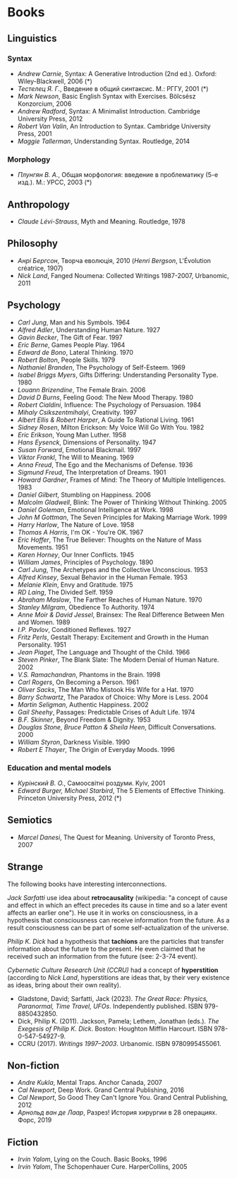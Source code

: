 # Books

## Linguistics

### Syntax
- _Andrew Carnie_, Syntax: A Generative Introduction (2nd ed.). Oxford: Wiley-Blackwell, 2006 (*)
- _Тестелец Я. Г._, Введение в общий синтаксис. М.: РГГУ, 2001 (*)
- _Mark Newson_, Basic English Syntax with Exercises. Bölcsész Konzorcium, 2006
- _Andrew Radford_, Syntax: A Minimalist Introduction. Cambridge University Press, 2012
- _Robert Van Valin_, An Introduction to Syntax. Cambridge University Press, 2001
- _Maggie Tallerman_, Understanding Syntax. Routledge, 2014

### Morphology
- _Плунгян В. А._, Общая морфология: введение в проблематику (5-е изд.). М.: УРСС, 2003 (*)

## Anthropology
- _Claude Lévi-Strauss_, Myth and Meaning. Routledge, 1978

## Philosophy
- _Анрі Бергсон_, Творча еволюція, 2010 (_Henri Bergson_, L'Évolution créatrice, 1907)
- _Nick Land_, Fanged Noumena: Collected Writings 1987-2007, Urbanomic, 2011

## Psychology
- _Carl Jung_, Man and his Symbols. 1964
- _Alfred Adler_, Understanding Human Nature. 1927
- _Gavin Becker_, The Gift of Fear. 1997
- _Eric Berne_, Games People Play. 1964
- _Edward de Bono_, Lateral Thinking. 1970
- _Robert Bolton_, People Skills. 1979
- _Nathaniel Branden_, The Psychology of Self-Esteem. 1969
- _Isabel Briggs Myers_, Gifts Differing: Understanding Personality Type. 1980
- _Louann Brizendine_, The Female Brain. 2006
- _David D Burns_, Feeling Good: The New Mood Therapy. 1980
- _Robert Cialdini_, Influence: The Psychology of Persuasion. 1984
- _Mihaly Csikszentmihalyi_, Creativity. 1997
- _Albert Ellis & Robert Harper_, A Guide To Rational Living. 1961
- _Sidney Rosen_, Milton Erickson: My Voice Will Go With You. 1982
- _Eric Erikson_, Young Man Luther. 1958
- _Hans Eysenck_, Dimensions of Personality. 1947
- _Susan Forward_, Emotional Blackmail. 1997
- _Viktor Frankl_, The Will to Meaning. 1969
- _Anna Freud_, The Ego and the Mechanisms of Defense. 1936
- _Sigmund Freud_, The Interpretation of Dreams. 1901
- _Howard Gardner_, Frames of Mind: The Theory of Multiple Intelligences. 1983
- _Daniel Gilbert_, Stumbling on Happiness. 2006
- _Malcolm Gladwell_, Blink: The Power of Thinking Without Thinking. 2005
- _Daniel Goleman_, Emotional Intelligence at Work. 1998
- _John M Gottman_, The Seven Principles for Making Marriage Work. 1999
- _Harry Harlow_, The Nature of Love. 1958
- _Thomas A Harris_, I'm OK - You're OK. 1967
- _Eric Hoffer_, The True Believer: Thoughts on the Nature of Mass Movements. 1951
- _Karen Horney_, Our Inner Conflicts. 1945
- _William James_, Principles of Psychology. 1890
- _Carl Jung_, The Archetypes and the Collective Unconscious. 1953
- _Alfred Kinsey_, Sexual Behavior in the Human Female. 1953
- _Melanie Klein_, Envy and Gratitude. 1975
- _RD Laing_, The Divided Self. 1959
- _Abraham Maslow_, The Farther Reaches of Human Nature. 1970
- _Stanley Milgram_, Obedience To Authority. 1974
- _Anne Moir & David Jessel_, Brainsex: The Real Difference Between Men and Women. 1989
- _I.P. Pavlov_, Conditioned Reflexes. 1927
- _Fritz Perls_, Gestalt Therapy: Excitement and Growth in the Human Personality. 1951
- _Jean Piaget_, The Language and Thought of the Child. 1966
- _Steven Pinker_, The Blank Slate: The Modern Denial of Human Nature. 2002
- _V.S. Ramachandran_, Phantoms in the Brain. 1998
- _Carl Rogers_, On Becoming a Person. 1961
- _Oliver Sacks_, The Man Who Mistook His Wife for a Hat. 1970
- _Barry Schwartz_, The Paradox of Choice: Why More is Less. 2004
- _Martin Seligman_, Authentic Happiness. 2002
- _Gail Sheehy_, Passages: Predictable Crises of Adult Life. 1974
- _B.F. Skinner_, Beyond Freedom & Dignity. 1953
- _Douglas Stone, Bruce Patton & Sheila Heen_, Difficult Conversations. 2000
- _William Styron_, Darkness Visible. 1990
- _Robert E Thayer_, The Origin of Everyday Moods. 1996

### Education and mental models
- _Курінский В. О._, Самоосвітні роздуми. Kyiv, 2001
- _Edward Burger, Michael Starbird_, The 5 Elements of Effective Thinking. Princeton University Press, 2012 (*)

## Semiotics
- _Marcel Danesi_, The Quest for Meaning. University of Toronto Press, 2007

## Strange
The following books have interesting interconnections.

_Jack Sarfatti_ use idea about **retrocausality** (wikipedia: "a concept of cause and effect in which an effect precedes its cause in time and so a later event affects an earlier one"). He use it in works on consciousness, in a hypothesis that consciousness can receive information from the future. As a result consciousness can be part of some self-actualization of the universe.

_Philip K. Dick_ had a hypothesis that **tachions** are the particles that transfer information about the future to the present. He even claimed that he received such an information from the future (see: 2-3-74 event).

_Cybernetic Culture Research Unit (CCRU)_ had a concept of **hyperstition** (according to _Nick Land_, hyperstitions are ideas that, by their very existence as ideas, bring about their own reality).

- Gladstone, David; Sarfatti, Jack (2023). _The Great Race: Physics, Paranormal, Time Travel, UFOs_. Independently published. ISBN 979-8850432850.
- Dick, Philip K. (2011). Jackson, Pamela; Lethem, Jonathan (eds.). _The Exegesis of Philip K. Dick_. Boston: Houghton Mifflin Harcourt. ISBN 978-0-547-54927-9.
- CCRU (2017). _Writings 1997–2003_. Urbanomic. ISBN 9780995455061.


## Non-fiction
- _Andre Kukla_, Mental Traps. Anchor Canada, 2007
- _Cal Newport_, Deep Work. Grand Central Publishing, 2016
- _Cal Newport_, So Good They Can't Ignore You. Grand Central Publishing, 2012
- _Арнольд ван де Лаар_, Разрез! История хирургии в 28 операциях. Форс, 2019

## Fiction
- _Irvin Yalom_, Lying on the Couch. Basic Books, 1996
- _Irvin Yalom_, The Schopenhauer Cure. HarperCollins, 2005
